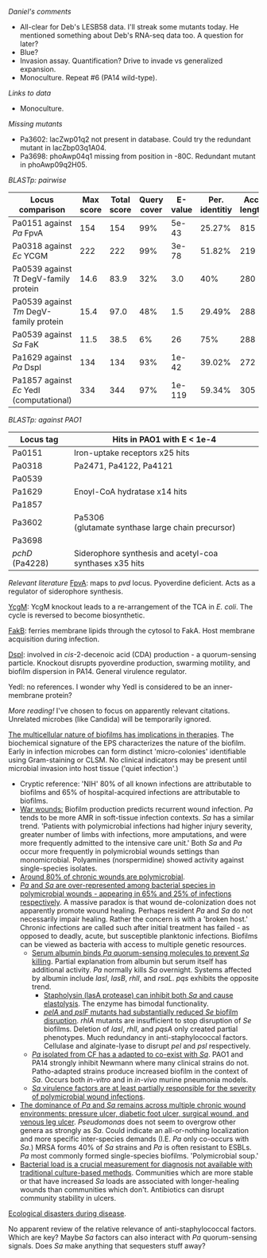 *Daniel's comments*
- All-clear for Deb's LESB58 data. I'll streak some mutants today. He mentioned something about Deb's RNA-seq data too. A question for later?
- Blue?
- Invasion assay. Quantification? Drive to invade vs generalized expansion.
- Monoculture. Repeat #6 (PA14 wild-type).

*Links to data*
- Monoculture. 

*Missing mutants*
- Pa3602: lacZwp01q2 not present in database. 
Could try the redundant mutant in lacZbp03q1A04.
- Pa3698: phoAwp04q1 missing from position in -80C.
Redundant mutant in phoAwp09q2H05.

*BLASTp: pairwise*

| Locus comparison                         | Max score | Total score | Query cover | E-value | Per. identitiy | Acc. length |
| ---------------------------------------- | --------- | ----------- | ----------- | ------- | -------------- | ----------- |
| Pa0151 against *Pa* FpvA                 | 154       | 154         | 99%         | 5e-43   | 25.27%         | 815         |
| Pa0318 against *Ec* YCGM                 | 222       | 222         | 99%         | 3e-78   | 51.82%         | 219         |
| Pa0539 against *Tt* DegV-family protein  | 14.6      | 83.9        | 32%         | 3.0     | 40%            | 280         |
| Pa0539 against *Tm* DegV-family protein  | 15.4      | 97.0        | 48%         | 1.5     | 29.49%         | 288         |
| Pa0539 against *Sa* FaK                  | 11.5      | 38.5        | 6%          | 26      | 75%            | 288         |
| Pa1629 against *Pa* DspI                 | 134       | 134         | 93%         | 1e-42   | 39.02%         | 272         |
| Pa1857 against *Ec* YedI (computational) | 334       | 344         | 97%         | 1e-119  | 59.34%         | 305         |

*BLASTp: against PAO1*

| Locus tag       | Hits in PAO1 with E < 1e-4                              |
| --------------- | ------------------------------------------------------- |
| Pa0151          | Iron-uptake receptors x25 hits                          |
| Pa0318          | Pa2471, Pa4122, Pa4121                                  |
| Pa0539          |                                                         |
| Pa1629          | Enoyl-CoA hydratase x14 hits                            |
| Pa1857          |                                                         |
| Pa3602          | Pa5306<br>(glutamate synthase large chain precursor)    |
| Pa3698          |                                                         |
| *pchD* (Pa4228) | Siderophore synthesis and acetyl-coa synthases x35 hits |

*Relevant literature*
[FpvA](https://pmc.ncbi.nlm.nih.gov/articles/PMC135083/): maps to *pvd* locus. Pyoverdine deficient. Acts as a regulator of siderophore synthesis.

[YcgM](https://pmc.ncbi.nlm.nih.gov/articles/PMC10825186/): YcgM knockout leads to a re-arrangement of the TCA in *E. coli*. The cycle is reversed to become biosynthetic.

[FakB](https://pmc.ncbi.nlm.nih.gov/articles/PMC8892158/): ferries membrane lipids through the cytosol to FakA. Host membrane acquisition during infection.

[DspI](https://www.nature.com/articles/s41598-018-22300-1): involved in _cis_-2-decenoic acid (CDA) production - a quorum-sensing particle. Knockout disrupts pyoverdine production, swarming motility, and biofilm dispersion in PA14. General virulence regulator.

YedI: no references. I wonder why YedI is considered to be an inner-membrane protein?

*More reading!*
I've chosen to focus on apparently relevant citations. Unrelated microbes (like Candida) will be temporarily ignored.

[The multicellular nature of biofilms has implications in therapies](https://academic.oup.com/bjs/article/104/2/e85/6123025?login=true). The biochemical signature of the EPS characterizes the nature of the biofilm. Early in infection microbes can form distinct 'micro-colonies' identifiable using Gram-staining or CLSM. No clinical indicators may be present until microbial invasion into host tissue ('quiet infection'.)

- Cryptic reference: 'NIH' 80% of all known infections are attributable to biofilms and 65% of hospital-acquired infections are attributable to biofilms.
- [War wounds:](https://pmc.ncbi.nlm.nih.gov/articles/PMC9278338/) Biofilm production predicts recurrent wound infection. *Pa* tends to be more AMR in soft-tissue infection contexts. *Sa* has a similar trend. 'Patients with polymicrobial infections had higher injury severity, greater number of limbs with infections, more amputations, and were more frequently admitted to the intensive care unit.' Both *Sa* and *Pa* occur more frequently in polymicrobial wounds settings than monomicrobial. Polyamines (norspermidine) showed activity against single-species isolates.
- [Around 80% of chronic wounds are polymicrobial](https://pubmed.ncbi.nlm.nih.gov/28103163/).
- [*Pa* and *Sa* are over-represented among bacterial species in polymicrobial wounds - appearing in 65% and 25% of infections respectively](https://onlinelibrary.wiley.com/doi/10.1111/wrr.12370). A massive paradox is that wound de-colonization does not apparently promote wound healing. Perhaps resident *Pa* and *Sa* do not necessarily impair healing. Rather the concern is with a 'broken host.' Chronic infections are called such after initial treatment has failed - as opposed to deadly, acute, but susceptible planktonic infections. Biofilms can be viewed as bacteria with access to multiple genetic resources.
	- [Serum albumin binds *Pa* quorum-sensing molecules to prevent *Sa* killing](https://pmc.ncbi.nlm.nih.gov/articles/PMC5563583/). Partial explanation from albumin but serum itself has additional activity. *Pa* normally kills *Sa* overnight. Systems affected by albumin include *lasI*, *lasB*, *rhlI*, and *rsaL*. *pqs* exhibits the opposite trend.
		- [Stapholysin (lasA protease) can inhibit both *Sa* and cause elastolysis](https://pubmed.ncbi.nlm.nih.gov/8463280/). The enzyme has bimodal functionality.
		- [*pelA* and *pslF* mutants had substantially reduced *Se* biofilm disruption](https://www.microbiologyresearch.org/content/journal/micro/10.1099/mic.0.028001-0#tab2). *rhlA* mutants are insufficient to stop disruption of *Se* biofilms. Deletion of *lasI*, *rhlI*, and *pqsA* only created partial phenotypes. Much redundancy in anti-staphylococcal factors. Cellulase and alginate-lyase to disrupt *pel* and *psl* respectively.
	- [*Pa* isolated from CF has a adapted to co-exist with *Sa*](https://pmc.ncbi.nlm.nih.gov/articles/PMC3945726/). PAO1 and PA14 strongly inhibit Newmann where many clinical strains do not. Patho-adapted strains produce increased biofilm in the context of *Sa*. Occurs both *in-vitro* and in *in-vivo* murine pneumonia models.
	- [*Sa* virulence factors are at least partially responsible for the severity of polymicrobial wound infections](https://journals.plos.org/plosone/article?id=10.1371/journal.pone.0056846). 
- [The dominance of *Pa* and *Sa* remains across multiple chronic wound environments: pressure ulcer, diabetic foot ulcer, surgical wound, and venous leg ulcer](https://onlinelibrary.wiley.com/doi/10.1111/wrr.12370). *Pseudomonas* does not seem to overgrow other genera as strongly as *Sa*. Could indicate an all-or-nothing localization and more specific inter-species demands (I.E. *Pa* only co-occurs with *Sa*.) MRSA forms 40% of *Sa* strains and *Pa* is often resistant to ESBLs. *Pa* most commonly formed single-species biofilms. 'Polymicrobial soup.'
- [Bacterial load is a crucial measurement for diagnosis not available with traditional culture-based methods](https://pmc.ncbi.nlm.nih.gov/articles/PMC5279919/). Communities which are more stable or that have increased *Sa* loads are associated with longer-healing wounds than communities which don't. Antibiotics can disrupt community stability in ulcers.


[Ecological disasters during disease](https://www.microbiologyresearch.org/content/journal/micro/10.1099/mic.0.26082-0).

No apparent review of the relative relevance of anti-staphylococcal factors. Which are key?
Maybe *Sa* factors can also interact with *Pa* quorum-sensing signals. Does *Sa* make anything that sequesters stuff away?
